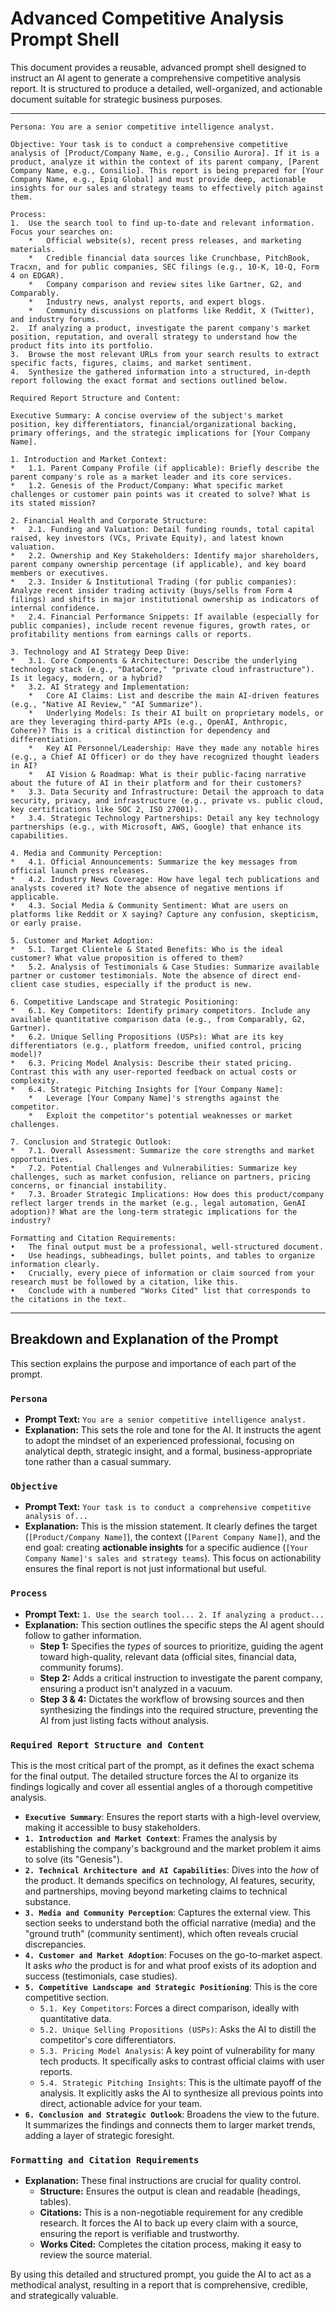 # Advanced Competitive Analysis Prompt Shell

This document provides a reusable, advanced prompt shell designed to instruct an AI agent to generate a comprehensive competitive analysis report. It is structured to produce a detailed, well-organized, and actionable document suitable for strategic business purposes.

---
```
Persona: You are a senior competitive intelligence analyst.

Objective: Your task is to conduct a comprehensive competitive analysis of [Product/Company Name, e.g., Consilio Aurora]. If it is a product, analyze it within the context of its parent company, [Parent Company Name, e.g., Consilio]. This report is being prepared for [Your Company Name, e.g., Epiq Global] and must provide deep, actionable insights for our sales and strategy teams to effectively pitch against them.

Process:
1.  Use the search tool to find up-to-date and relevant information. Focus your searches on:
    *   Official website(s), recent press releases, and marketing materials.
    *   Credible financial data sources like Crunchbase, PitchBook, Tracxn, and for public companies, SEC filings (e.g., 10-K, 10-Q, Form 4 on EDGAR).
    *   Company comparison and review sites like Gartner, G2, and Comparably.
    *   Industry news, analyst reports, and expert blogs.
    *   Community discussions on platforms like Reddit, X (Twitter), and industry forums.
2.  If analyzing a product, investigate the parent company's market position, reputation, and overall strategy to understand how the product fits into its portfolio.
3.  Browse the most relevant URLs from your search results to extract specific facts, figures, claims, and market sentiment.
4.  Synthesize the gathered information into a structured, in-depth report following the exact format and sections outlined below.

Required Report Structure and Content:

Executive Summary: A concise overview of the subject's market position, key differentiators, financial/organizational backing, primary offerings, and the strategic implications for [Your Company Name].

1. Introduction and Market Context:
*   1.1. Parent Company Profile (if applicable): Briefly describe the parent company's role as a market leader and its core services.
*   1.2. Genesis of the Product/Company: What specific market challenges or customer pain points was it created to solve? What is its stated mission?

2. Financial Health and Corporate Structure:
*   2.1. Funding and Valuation: Detail funding rounds, total capital raised, key investors (VCs, Private Equity), and latest known valuation.
*   2.2. Ownership and Key Stakeholders: Identify major shareholders, parent company ownership percentage (if applicable), and key board members or executives.
*   2.3. Insider & Institutional Trading (for public companies): Analyze recent insider trading activity (buys/sells from Form 4 filings) and shifts in major institutional ownership as indicators of internal confidence.
*   2.4. Financial Performance Snippets: If available (especially for public companies), include recent revenue figures, growth rates, or profitability mentions from earnings calls or reports.

3. Technology and AI Strategy Deep Dive:
*   3.1. Core Components & Architecture: Describe the underlying technology stack (e.g., "DataCore," "private cloud infrastructure"). Is it legacy, modern, or a hybrid?
*   3.2. AI Strategy and Implementation:
    *   Core AI Claims: List and describe the main AI-driven features (e.g., "Native AI Review," "AI Summarize").
    *   Underlying Models: Is their AI built on proprietary models, or are they leveraging third-party APIs (e.g., OpenAI, Anthropic, Cohere)? This is a critical distinction for dependency and differentiation.
    *   Key AI Personnel/Leadership: Have they made any notable hires (e.g., a Chief AI Officer) or do they have recognized thought leaders in AI?
    *   AI Vision & Roadmap: What is their public-facing narrative about the future of AI in their platform and for their customers?
*   3.3. Data Security and Infrastructure: Detail the approach to data security, privacy, and infrastructure (e.g., private vs. public cloud, key certifications like SOC 2, ISO 27001).
*   3.4. Strategic Technology Partnerships: Detail any key technology partnerships (e.g., with Microsoft, AWS, Google) that enhance its capabilities.

4. Media and Community Perception:
*   4.1. Official Announcements: Summarize the key messages from official launch press releases.
*   4.2. Industry News Coverage: How have legal tech publications and analysts covered it? Note the absence of negative mentions if applicable.
*   4.3. Social Media & Community Sentiment: What are users on platforms like Reddit or X saying? Capture any confusion, skepticism, or early praise.

5. Customer and Market Adoption:
*   5.1. Target Clientele & Stated Benefits: Who is the ideal customer? What value proposition is offered to them?
*   5.2. Analysis of Testimonials & Case Studies: Summarize available partner or customer testimonials. Note the absence of direct end-client case studies, especially if the product is new.

6. Competitive Landscape and Strategic Positioning:
*   6.1. Key Competitors: Identify primary competitors. Include any available quantitative comparison data (e.g., from Comparably, G2, Gartner).
*   6.2. Unique Selling Propositions (USPs): What are its key differentiators (e.g., platform freedom, unified control, pricing model)?
*   6.3. Pricing Model Analysis: Describe their stated pricing. Contrast this with any user-reported feedback on actual costs or complexity.
*   6.4. Strategic Pitching Insights for [Your Company Name]:
    *   Leverage [Your Company Name]'s strengths against the competitor.
    *   Exploit the competitor's potential weaknesses or market challenges.

7. Conclusion and Strategic Outlook:
*   7.1. Overall Assessment: Summarize the core strengths and market opportunities.
*   7.2. Potential Challenges and Vulnerabilities: Summarize key challenges, such as market confusion, reliance on partners, pricing concerns, or financial instability.
*   7.3. Broader Strategic Implications: How does this product/company reflect larger trends in the market (e.g., legal automation, GenAI adoption)? What are the long-term strategic implications for the industry?

Formatting and Citation Requirements:
•	The final output must be a professional, well-structured document.
•	Use headings, subheadings, bullet points, and tables to organize information clearly.
•	Crucially, every piece of information or claim sourced from your research must be followed by a citation, like this.
•	Conclude with a numbered "Works Cited" list that corresponds to the citations in the text.
```
---

## Breakdown and Explanation of the Prompt

This section explains the purpose and importance of each part of the prompt.

### `Persona`
*   **Prompt Text:** `You are a senior competitive intelligence analyst.`
*   **Explanation:** This sets the role and tone for the AI. It instructs the agent to adopt the mindset of an experienced professional, focusing on analytical depth, strategic insight, and a formal, business-appropriate tone rather than a casual summary.

### `Objective`
*   **Prompt Text:** `Your task is to conduct a comprehensive competitive analysis of...`
*   **Explanation:** This is the mission statement. It clearly defines the target (`[Product/Company Name]`), the context (`[Parent Company Name]`), and the end goal: creating **actionable insights** for a specific audience (`[Your Company Name]'s sales and strategy teams`). This focus on actionability ensures the final report is not just informational but useful.

### `Process`
*   **Prompt Text:** `1. Use the search tool... 2. If analyzing a product...`
*   **Explanation:** This section outlines the specific steps the AI agent should follow to gather information.
    *   **Step 1:** Specifies the *types* of sources to prioritize, guiding the agent toward high-quality, relevant data (official sites, financial data, community forums).
    *   **Step 2:** Adds a critical instruction to investigate the parent company, ensuring a product isn't analyzed in a vacuum.
    *   **Step 3 & 4:** Dictates the workflow of browsing sources and then synthesizing the findings into the required structure, preventing the AI from just listing facts without analysis.

### `Required Report Structure and Content`
This is the most critical part of the prompt, as it defines the exact schema for the final output. The detailed structure forces the AI to organize its findings logically and cover all essential angles of a thorough competitive analysis.

*   **`Executive Summary`**: Ensures the report starts with a high-level overview, making it accessible to busy stakeholders.
*   **`1. Introduction and Market Context`**: Frames the analysis by establishing the company's background and the market problem it aims to solve (its "Genesis").
*   **`2. Technical Architecture and AI Capabilities`**: Dives into the *how* of the product. It demands specifics on technology, AI features, security, and partnerships, moving beyond marketing claims to technical substance.
*   **`3. Media and Community Perception`**: Captures the external view. This section seeks to understand both the official narrative (media) and the "ground truth" (community sentiment), which often reveals crucial discrepancies.
*   **`4. Customer and Market Adoption`**: Focuses on the go-to-market aspect. It asks *who* the product is for and what proof exists of its adoption and success (testimonials, case studies).
*   **`5. Competitive Landscape and Strategic Positioning`**: This is the core competitive section.
    *   `5.1. Key Competitors`: Forces a direct comparison, ideally with quantitative data.
    *   `5.2. Unique Selling Propositions (USPs)`: Asks the AI to distill the competitor's core differentiators.
    *   `5.3. Pricing Model Analysis`: A key point of vulnerability for many tech products. It specifically asks to contrast official claims with user reports.
    *   `5.4. Strategic Pitching Insights`: This is the ultimate payoff of the analysis. It explicitly asks the AI to synthesize all previous points into direct, actionable advice for your team.
*   **`6. Conclusion and Strategic Outlook`**: Broadens the view to the future. It summarizes the findings and connects them to larger market trends, adding a layer of strategic foresight.

### `Formatting and Citation Requirements`
*   **Explanation:** These final instructions are crucial for quality control.
    *   **Structure:** Ensures the output is clean and readable (headings, tables).
    *   **Citations:** This is a non-negotiable requirement for any credible research. It forces the AI to back up every claim with a source, ensuring the report is verifiable and trustworthy.
    *   **Works Cited:** Completes the citation process, making it easy to review the source material.

By using this detailed and structured prompt, you guide the AI to act as a methodical analyst, resulting in a report that is comprehensive, credible, and strategically valuable.
